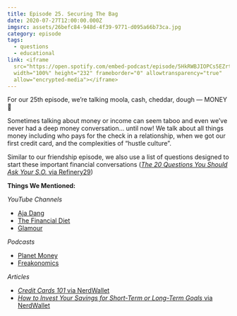 ```yaml
---
title: Episode 25. Securing The Bag
date: 2020-07-27T12:00:00.000Z
imgsrc: assets/26befc84-948d-4f39-9771-d095a66b73ca.jpg
category: episode
tags:
  - questions
  - educational
link: <iframe
  src="https://open.spotify.com/embed-podcast/episode/5HkRWBJIOPCs5EZrt3F4y1"
  width="100%" height="232" frameborder="0" allowtransparency="true"
  allow="encrypted-media"></iframe>
---
```

For our 25th episode, we’re talking moola, cash, cheddar, dough — MONEY 💸

Sometimes talking about money or income can seem taboo and even we’ve never had a deep money conversation... until now! We talk about all things money including who pays for the check in a relationship, when we got our first credit card, and the complexities of “hustle culture”. 

Similar to our friendship episode, we also use a list of questions designed to start these important financial conversations ([*The 20 Questions You Should Ask Your S.O.* via Refinery29](https://www.refinery29.com/en-us/2018/07/202646/money-questions-to-ask-your-romantic-partner))



**Things We Mentioned:** 

*YouTube Channels*

* [Aja Dang](https://www.youtube.com/user/ajabdang) 
* [The Financial Diet](https://www.youtube.com/c/thefinancialdiet/featured) 
* [Glamour](https://www.youtube.com/c/glamour/featured)

*Podcasts*

* [Planet Money](https://www.npr.org/sections/money/)
* [Freakonomics](https://freakonomics.com/archive/) 

*Articles*

* [*Credit Cards 101* via NerdWallet](https://www.nerdwallet.com/article/credit-cards/credit-cards-101?trk=nw_gn1_4.0)
* [*How to Invest Your Savings for Short-Term or Long-Term Goals* via NerdWallet](https://www.nerdwallet.com/blog/investing/invest-savings-short-intermediate-long-term-goals/)